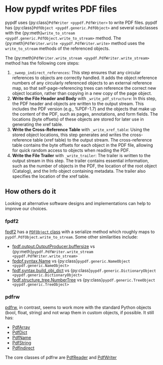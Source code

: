 # How pypdf writes PDF files

pypdf uses {py:class}`PdfWriter <pypdf.PdfWriter>` to write PDF files. pypdf has
{py:class}`PdfObject <pypdf.generic.PdfObject>` and several subclasses with the
{py:meth}`write_to_stream <pypdf.generic.PdfObject.write_to_stream>` method.
The {py:meth}`PdfWriter.write <pypdf.PdfWriter.write>` method uses the
`write_to_stream` methods of the referenced objects.

The {py:meth}`PdfWriter.write_stream <pypdf.PdfWriter.write_stream>` method
has the following core steps:

1. `_sweep_indirect_references`: This step ensures that any circular references
   to objects are correctly handled. It adds the object reference numbers of any
   circularly referenced objects to an external reference map, so that
   self-page-referencing trees can reference the correct new object location,
   rather than copying in a new copy of the page object.
2. **Write the File Header and Body** with `_write_pdf_structure`: In this step,
   the PDF header and objects are written to the output stream. This includes
   the PDF version (e.g., %PDF-1.7) and the objects that make up the content of
   the PDF, such as pages, annotations, and form fields. The locations (byte
   offsets) of these objects are stored for later use in generating the xref
   table.
3. **Write the Cross-Reference Table** with `_write_xref_table`: Using the stored
   object locations, this step generates and writes the cross-reference table
   (xref table) to the output stream. The cross-reference table contains the
   byte offsets for each object in the PDF file, allowing for quick random
   access to objects when reading the PDF.
4. **Write the File Trailer** with `_write_trailer`: The trailer is written to
   the output stream in this step. The trailer contains essential information,
   such as the number of objects in the PDF, the location of the root object
   (Catalog), and the Info object containing metadata. The trailer also
   specifies the location of the xref table.


## How others do it

Looking at alternative software designs and implementations can help to improve
our choices.

### fpdf2

[fpdf2](https://pypi.org/project/fpdf2/) has a [`PDFObject` class](https://github.com/PyFPDF/fpdf2/blob/master/fpdf/syntax.py)
with a serialize method which roughly maps to `pypdf.PdfObject.write_to_stream`.
Some other similarities include:

* [fpdf.output.OutputProducer.buffersize](https://github.com/PyFPDF/fpdf2/blob/master/fpdf/output.py#L370-L485) vs {py:meth}`pypdf.PdfWriter.write_stream <pypdf.PdfWriter.write_stream>`
* [fpdpf.syntax.Name](https://github.com/PyFPDF/fpdf2/blob/master/fpdf/syntax.py#L124) vs {py:class}`pypdf.generic.NameObject <pypdf.generic.NameObject>`
* [fpdf.syntax.build_obj_dict](https://github.com/PyFPDF/fpdf2/blob/master/fpdf/syntax.py#L222) vs {py:class}`pypdf.generic.DictionaryObject <pypdf.generic.DictionaryObject>`
* [fpdf.structure_tree.NumberTree](https://github.com/PyFPDF/fpdf2/blob/master/fpdf/structure_tree.py#L17) vs
 {py:class}`pypdf.generic.TreeObject <pypdf.generic.TreeObject>`


### pdfrw

[pdfrw](https://pypi.org/project/pdfrw/), in contrast, seems to work more with
the standard Python objects (bool, float, string) and not wrap them in custom
objects, if possible. It still has:

* [PdfArray](https://github.com/pmaupin/pdfrw/blob/master/pdfrw/objects/pdfarray.py#L13)
* [PdfDict](https://github.com/pmaupin/pdfrw/blob/master/pdfrw/objects/pdfdict.py#L49)
* [PdfName](https://github.com/pmaupin/pdfrw/blob/master/pdfrw/objects/pdfname.py#L65)
* [PdfString](https://github.com/pmaupin/pdfrw/blob/master/pdfrw/objects/pdfstring.py#L322)
* [PdfIndirect](https://github.com/pmaupin/pdfrw/blob/master/pdfrw/objects/pdfindirect.py#L10)

The core classes of pdfrw are
[PdfReader](https://github.com/pmaupin/pdfrw/blob/master/pdfrw/pdfreader.py#L26)
and
[PdfWriter](https://github.com/pmaupin/pdfrw/blob/master/pdfrw/pdfwriter.py#L224)
